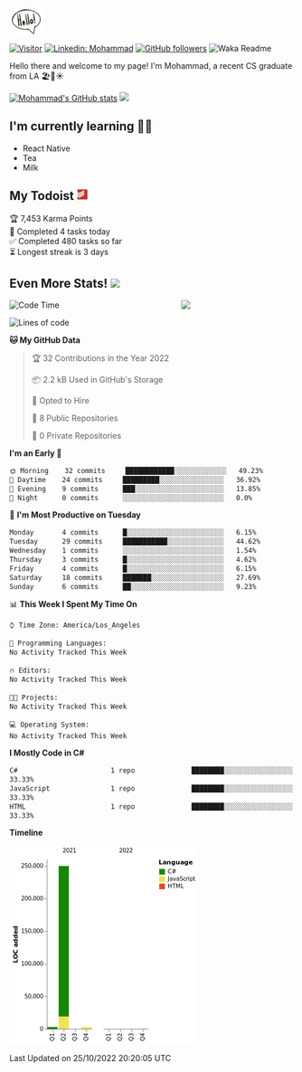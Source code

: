 <img src="assets\giphy.webp" width="60" align="top">

[![Visitor](https://visitor-badge.laobi.icu/badge?page_id=moesheyab.moesheyab)](https://github.com/moesheyab)
[![Linkedin: Mohammad](https://img.shields.io/badge/-Mohammad-blue?style=flat-square&logo=Linkedin&logoColor=white&link=https://www.linkedin.com/in/mohammad-alsheyab-b51311114/)](https://www.linkedin.com/in/mohammad-alsheyab-b51311114/)
 [![GitHub followers](https://img.shields.io/github/followers/moesheyab.svg?style=social&label=Follow)](https://github.com/moesheyab?tab=followers) 
 ![Waka Readme](https://github.com/moesheyab/moesheyab/workflows/Waka%20Readme/badge.svg) 

 
<!-- <a href="https://www.linkedin.com/in/mohammad-alsheyab-b51311114/"><img align="" alt="Mohammad's LinkedIn" width="22px" src="assets\linkedin.svg"/></a>  -->


Hello there and welcome to my page!
I'm Mohammad, a recent CS graduate from LA 🏖️🌴☀️


[![Mohammad's GitHub stats](https://github-readme-stats.vercel.app/api?username=moesheyab&?count_private=true&show_icons=true&theme=gotham&hide_border=true&custom_title=Qucik+Overview+Of+My+GitHub+Stats)](https://github.com/anuraghazra/github-readme-stats)
<img src="https://media.giphy.com/media/KzJkzjggfGN5Py6nkT/giphy.gif" align="" width="199">
<br/>
<dev>
  <h2> I'm currently learning  👨‍💻 </h2> 
  <ul>
    <li>React Native</li>
    <li>Tea</li>
    <li>Milk</li>
</ul>
</dev>

<h2>My Todoist <img src="assets\todoist.svg" width="20"></img></h2>

<!-- TODO-IST:START -->
🏆  7,453 Karma Points           
🌸  Completed 4 tasks today           
✅  Completed 480 tasks so far           
⏳  Longest streak is 3 days
<!-- TODO-IST:END -->


## Even More Stats! <img src="https://media.giphy.com/media/UoLt6Tm8wlSnWGfSFs/giphy.gif" width="50" align="">

<img src=https://media.giphy.com/media/lP8xu5t2DLGG045H8F/giphy.gif width="200" align="right">

<!--START_SECTION:waka-->
![Code Time](http://img.shields.io/badge/Code%20Time-12%20hrs%2014%20mins-blue)

![Lines of code](https://img.shields.io/badge/From%20Hello%20World%20I%27ve%20Written-256%20Thousand%20lines%20of%20code-blue)

**🐱 My GitHub Data** 

> 🏆 32 Contributions in the Year 2022
 > 
> 📦 2.2 kB Used in GitHub's Storage 
 > 
> 💼 Opted to Hire
 > 
> 📜 8 Public Repositories 
 > 
> 🔑 0 Private Repositories  
 > 
**I'm an Early 🐤** 

```text
🌞 Morning    32 commits     ████████████░░░░░░░░░░░░░   49.23% 
🌆 Daytime    24 commits     █████████░░░░░░░░░░░░░░░░   36.92% 
🌃 Evening    9 commits      ███░░░░░░░░░░░░░░░░░░░░░░   13.85% 
🌙 Night      0 commits      ░░░░░░░░░░░░░░░░░░░░░░░░░   0.0%

```
📅 **I'm Most Productive on Tuesday** 

```text
Monday       4 commits      █░░░░░░░░░░░░░░░░░░░░░░░░   6.15% 
Tuesday      29 commits     ███████████░░░░░░░░░░░░░░   44.62% 
Wednesday    1 commits      ░░░░░░░░░░░░░░░░░░░░░░░░░   1.54% 
Thursday     3 commits      █░░░░░░░░░░░░░░░░░░░░░░░░   4.62% 
Friday       4 commits      █░░░░░░░░░░░░░░░░░░░░░░░░   6.15% 
Saturday     18 commits     ███████░░░░░░░░░░░░░░░░░░   27.69% 
Sunday       6 commits      ██░░░░░░░░░░░░░░░░░░░░░░░   9.23%

```


📊 **This Week I Spent My Time On** 

```text
⌚︎ Time Zone: America/Los_Angeles

💬 Programming Languages: 
No Activity Tracked This Week

🔥 Editors: 
No Activity Tracked This Week

🐱‍💻 Projects: 
No Activity Tracked This Week

💻 Operating System: 
No Activity Tracked This Week

```

**I Mostly Code in C#** 

```text
C#                       1 repo              ████████░░░░░░░░░░░░░░░░░   33.33% 
JavaScript               1 repo              ████████░░░░░░░░░░░░░░░░░   33.33% 
HTML                     1 repo              ████████░░░░░░░░░░░░░░░░░   33.33%

```


**Timeline**

![Chart not found](https://raw.githubusercontent.com/moesheyab/moesheyab/main/charts/bar_graph.png) 


 Last Updated on 25/10/2022 20:20:05 UTC
<!--END_SECTION:waka-->








<!--- 
[![willianrod's wakatime stats](https://github-readme-stats.vercel.app/api/wakatime?username=moesheyab)](https://github.com/anuraghazra/github-readme-stats)
<p align="center">
  <b><em>GitHub Stats:</em></b> <br/>
    <img src="https://github-readme-streak-stats.herokuapp.com/?user=moesheyab" alt="GitHub Stats" /> <br/><br/>
  <b><em>Programming activity (Last 7 days):</em></b> <br/>
    <img src="https://github-readme-stats.vercel.app/api/wakatime?username=moesheyab" alt="WakaTime" />
  </p>
--->



<!---
moesheyab/moesheyab is a ✨ special ✨ repository because its `README.md` (this file) appears on your GitHub profile.
You can click the Preview link to take a look at your changes.
--->
